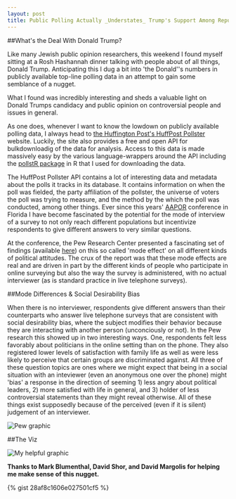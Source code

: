 ```yaml
---
layout: post
title: Public Polling Actually _Understates_ Trump's Support Among Republicans
---
```

##What's the Deal With Donald Trump?

Like many Jewish public opinion researchers, this weekend I found myself sitting at a Rosh Hashannah dinner talking with people about of all things, Donald Trump. Anticipating this I dug a bit into 'the Donald''s numbers in publicly available top-line polling data in an attempt to gain some semblance of a nugget.

What I found was incredibly interesting and sheds a valuable light on Donald Trumps candidacy and public opinion on controversial people and issues in general.

As one does, whenever I want to know the lowdown on publicly available polling data, I always head to [the Huffington Post's HuffPost Pollster](http://elections.huffingtonpost.com/pollster) website. Luckily, the site also provides a free and open API for bulkdownloadig of the data for analysis. Access to this data is made massively easy by the various language-wrappers around the API including the [pollstR package](https://cran.r-project.org/web/packages/pollstR/index.html) in R that I used for downloading the data.

The HuffPost Pollster API contains a lot of interesting data and metadata about the polls it tracks in its database. It contains information on when the poll was fielded, the party affiliation of the pollster, the universe of voters the poll was trying to measure, and the method by the which the poll was conducted, among other things. Ever since this years' [AAPOR](http://www.aapor.org/AAPORKentico/AAPOR_Main/media/AM15/AAPOR-15-FP_FNL.pdf) conference in Florida I have become fascinated by the potential for the mode of interview of a survey to not only reach different populations but incentivize respondents to give different answers to very similar questions.

At the conference, the Pew Research Center presented a fascinating set of findings (available [here](http://www.pewresearch.org/2015/05/13/from-telephone-to-the-web-the-challenge-of-mode-of-interview-effects-in-public-opinion-polls/)) on this so called 'mode effect' on all different kinds of political attitudes. The crux of the report was that these mode effects are real and are driven in part by the different kinds of people who participate in online surveying but also the way the survey is administered, with no actual interviewer (as is standard practice in live telephone surveys). 

##Mode Differences & Social Desirability Bias

When there is no interviewer, respondents give different answers than their counterparts who answer live telephone surveys that are consistent with social desirability bias, where the subject modifies their behavior because they are interacting with another person (unconciously or not). In the Pew research this showed up in two interesting ways. One, respondents felt less favorably about politicians in the online setting than on the phone. They also registered lower levels of satisfaction with family life as well as were less likely to perceive that certain groups are discriminated against. All three of these question topics are ones where we might expect that being in a social situation with an inteviewer (even an anonymous one over the phone) might 'bias' a response in the direction of seeming 1) less angry about political leaders, 2) more satisfied with life in general, and 3) holder of less controversial statements than they might reveal otherwise. All of these things exist supposedly because of the perceived (even if it is silent) judgement of an interviewer.

![Pew graphic](http://www.pewresearch.org/files/2015/05/PM_2015-05-13_mode-study-01.png)

##The Viz

![My helpful graphic](http://40.media.tumblr.com/081b17560f8be6f0484960525875867e/tumblr_nuqvfkFMtS1qaxxauo1_1280.png)

**Thanks to Mark Blumenthal, David Shor, and David Margolis for helping me make sense of this nugget.**

{% gist 28af8c1606e027501cf5 %}
